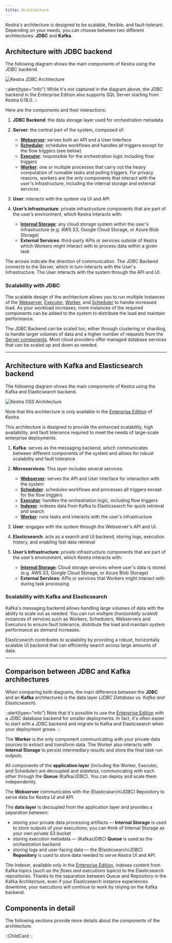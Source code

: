 ```yaml
---
title: Architecture
---
```


Kestra's architecture is designed to be scalable, flexible, and fault-tolerant. Depending on your needs, you can choose between two different architectures: **JDBC** and **Kafka**.

## Architecture with JDBC backend

The following diagram shows the main components of Kestra using the JDBC backend.

![Kestra JDBC Architecture](/docs/architecture/jdbc.png "Kestra Architecture")

::alert{type="info"}
While it's not captured in the diagram above, the JDBC backend in the Enterprise Edition also supports SQL Server starting from Kestra 0.18.0.
::

Here are the components and their interactions:

1. **JDBC Backend**: the data storage layer used for orchestration metadata

2. **Server**: the central part of the system, composed of:
   - [**Webserver**](./08.webserver.md): serves both an API and a User Interface
   - [**Scheduler**](./06.scheduler.md): schedules workflows and handles all triggers except for the flow triggers (see below)
   - [**Executor**](./04.executor.md): responsible for the orchestration logic including flow triggers
   - [**Worker**](./05.worker.md): one or multiple processes that carry out the heavy computation of runnable tasks and polling triggers. For privacy reasons, workers are the only components that interact with the user's infrastructure, including the internal storage and external services.

3. **User**: interacts with the system via UI and API

4. **User’s Infrastructure**: private infrastructure components that are part of the user’s environment, which Kestra interacts with:
   - [**Internal Storage**](./09.internal-storage.md): any cloud storage system within the user's infrastructure (e.g. AWS S3, Google Cloud Storage, or Azure Blob Storage)
   - **External Services**: third-party APIs or services outside of Kestra which Workers might interact with to process data within a given task

The arrows indicate the direction of communication. The JDBC Backend connects to the Server, which in turn interacts with the User's Infrastructure. The User interacts with the system through the API and UI.

### Scalability with JDBC

The scalable design of the architecture allows you to run multiple instances of the [Webserver](./08.webserver.md), [Executor](./04.executor.md), [Worker](./05.worker.md), and [Scheduler](./06.scheduler.md) to handle increased load. As your workload increases, more instances of the required components can be added to the system to distribute the load and maintain performance.

The JDBC Backend can be scaled too, either through clustering or sharding, to handle larger volumes of data and a higher number of requests from the [Server components](./02.server-components.md). Most cloud providers offer managed database services that can be scaled up and down as needed.

---

## Architecture with Kafka and Elasticsearch backend

The following diagram shows the main components of Kestra using the Kafka and Elasticsearch backend.

![Kestra OSS Architecture](/docs/architecture/kafka.png "Kestra Architecture")

Note that this architecture is only available in the [Enterprise Edition](../06.enterprise/01.getting-started-ee/01.enterprise-edition.md) of Kestra.

This architecture is designed to provide the enhanced scalability, high availability, and fault tolerance required to meet the needs of large-scale enterprise deployments.

1. **Kafka**: serves as the messaging backend, which communicates between different components of the system and allows for robust scalability and fault tolerance

2. **Microservices**: This layer includes several services:
   - [**Webserver**](./08.webserver.md): serves the API and User Interface for interaction with the system
   - [**Scheduler**](./06.scheduler.md): schedules workflows and processes all triggers except for the flow triggers
   - [**Executor**](./04.executor.md): handles the orchestration logic, including flow triggers
   - [**Indexer**](./07.indexer.md): indexes data from Kafka to Elasticsearch for quick retrieval and search
   - [**Worker**](./05.worker.md): runs tasks and interacts with the user's infrastructure

3. **User**: engages with the system through the Webserver's API and UI.

4. **Elasticsearch**: acts as a search and UI backend, storing logs, execution history, and enabling fast data retrieval

5. **User’s Infrastructure**: private infrastructure components that are part of the user’s environment, which Kestra interacts with:
   - [**Internal Storage**](./09.internal-storage.md): Cloud storage services where user's data is stored (e.g. AWS S3, Google Cloud Storage, or Azure Blob Storage)
   - **External Services**: APIs or services that Workers might interact with during task processing

### Scalability with Kafka and Elasticsearch
Kafka's messaging backend allows handling large volumes of data with the ability to scale out as needed. You can run multiple (_horizontally scaled_) instances of services such as Workers, Schedulers, Webservers and Executors to ensure fault tolerance, distribute the load and maintain system performance as demand increases. 

Elasticsearch contributes to scalability by providing a robust, horizontally scalable UI backend that can efficiently search across large amounts of data.

---

## Comparison between JDBC and Kafka architectures

When comparing both diagrams, the main difference between the **JDBC** and an **Kafka** architectures is the data layer (_JDBC Database vs. Kafka and Elasticsearch_).

::alert{type="info"}
Note that it's possible to use the [Enterprise Edition](/pricing) with a JDBC database backend for smaller deployments. In fact, it's often easier to start with a JDBC backend and migrate to Kafka and Elasticsearch when your deployment grows.
::

The **Worker** is the only component communicating with your private data sources to extract and transform data. The Worker also interacts with **Internal Storage** to persist intermediary results and store the final task run outputs.

All components of the **application layer** (including the Worker, Executor, and Scheduler) are decoupled and stateless, communcating with each other through the **Queue** (Kafka/JDBC). You can deploy and scale them independently.

The **Webserver** communicates with the (Elasticsearch/JDBC) Repository to serve data for Kestra UI and API.

The **data layer** is decoupled from the application layer and provides a separation between:
- storing your private data processing artifacts — **Internal Storage** is used to store outputs of your executions; you can think of Internal Storage as your own private S3 bucket
- storing execution metadata — (Kafka/JDBC) **Queue** is used as the orchestration backend
- storing logs and user-facing data — the (Elasticsearch/JDBC) **Repository** is used to store data needed to serve Kestra UI and API.

The Indexer, available only in the [Enterprise Edition](../06.enterprise/01.getting-started-ee/01.enterprise-edition.md), indexes content from Kafka topics (_such as the flows and executions topics_) to the Elasticsearch repositories. Thanks to the separation between Queue and Repository in the Kafka Architecture, even if your Elasticsearch instance experiences downtime, your executions will continue to work by relying on the Kafka backend.

## Components in detail

The following sections provide more details about the components of the architecture.

::ChildCard
::

